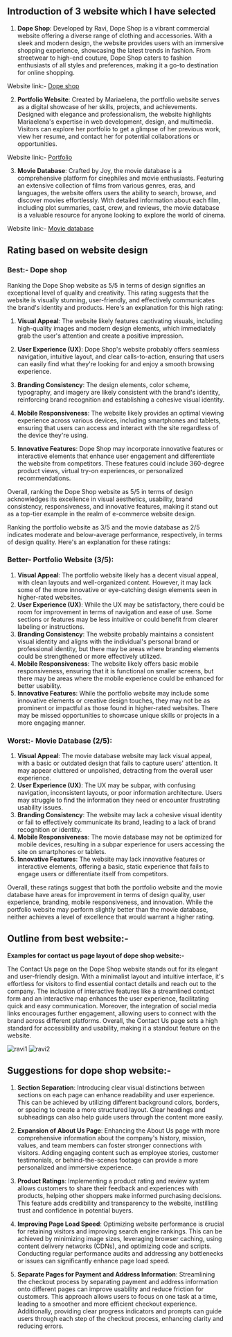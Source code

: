 ## Introduction of 3 website which I have selected

1. **Dope Shop**: Developed by Ravi, Dope Shop is a vibrant commercial website offering a diverse range of clothing and accessories. With a sleek and modern design, the website provides users with an immersive shopping experience, showcasing the latest trends in fashion. From streetwear to high-end couture, Dope Shop caters to fashion enthusiasts of all styles and preferences, making it a go-to destination for online shopping.

Website link:- [Dope shop](https://dopeshop.shop/product-category/women/?min_price=40&max_price=120)

2. **Portfolio Website**: Created by Mariaelena, the portfolio website serves as a digital showcase of her skills, projects, and achievements. Designed with elegance and professionalism, the website highlights Mariaelena's expertise in web development, design, and multimedia. Visitors can explore her portfolio to get a glimpse of her previous work, view her resume, and contact her for potential collaborations or opportunities.

Website link:- [Portfolio](https://mariaelena-cossioclark.com/)

3. **Movie Database**: Crafted by Joy, the movie database is a comprehensive platform for cinephiles and movie enthusiasts. Featuring an extensive collection of films from various genres, eras, and languages, the website offers users the ability to search, browse, and discover movies effortlessly. With detailed information about each film, including plot summaries, cast, crew, and reviews, the movie database is a valuable resource for anyone looking to explore the world of cinema.

Website link:- [Movie database](https://moviedatabasefinalproject.web.app/)

## Rating based on website design

### Best:- Dope shop

Ranking the Dope Shop website as 5/5 in terms of design signifies an exceptional level of quality and creativity. This rating suggests that the website is visually stunning, user-friendly, and effectively communicates the brand's identity and products. Here's an explanation for this high rating:

1. **Visual Appeal**: The website likely features captivating visuals, including high-quality images and modern design elements, which immediately grab the user's attention and create a positive impression.

2. **User Experience (UX)**: Dope Shop's website probably offers seamless navigation, intuitive layout, and clear calls-to-action, ensuring that users can easily find what they're looking for and enjoy a smooth browsing experience.

3. **Branding Consistency**: The design elements, color scheme, typography, and imagery are likely consistent with the brand's identity, reinforcing brand recognition and establishing a cohesive visual identity.

4. **Mobile Responsiveness**: The website likely provides an optimal viewing experience across various devices, including smartphones and tablets, ensuring that users can access and interact with the site regardless of the device they're using.

5. **Innovative Features**: Dope Shop may incorporate innovative features or interactive elements that enhance user engagement and differentiate the website from competitors. These features could include 360-degree product views, virtual try-on experiences, or personalized recommendations.

Overall, ranking the Dope Shop website as 5/5 in terms of design acknowledges its excellence in visual aesthetics, usability, brand consistency, responsiveness, and innovative features, making it stand out as a top-tier example in the realm of e-commerce website design.

Ranking the portfolio website as 3/5 and the movie database as 2/5 indicates moderate and below-average performance, respectively, in terms of design quality. Here's an explanation for these ratings:



### Better- Portfolio Website (3/5):


1. **Visual Appeal**: The portfolio website likely has a decent visual appeal, with clean layouts and well-organized content. However, it may lack some of the more innovative or eye-catching design elements seen in higher-rated websites.
2. **User Experience (UX)**: While the UX may be satisfactory, there could be room for improvement in terms of navigation and ease of use. Some sections or features may be less intuitive or could benefit from clearer labeling or instructions.
3. **Branding Consistency**: The website probably maintains a consistent visual identity and aligns with the individual's personal brand or professional identity, but there may be areas where branding elements could be strengthened or more effectively utilized.
4. **Mobile Responsiveness**: The website likely offers basic mobile responsiveness, ensuring that it is functional on smaller screens, but there may be areas where the mobile experience could be enhanced for better usability.
5. **Innovative Features**: While the portfolio website may include some innovative elements or creative design touches, they may not be as prominent or impactful as those found in higher-rated websites. There may be missed opportunities to showcase unique skills or projects in a more engaging manner.

### Worst:- Movie Database (2/5):


1. **Visual Appeal**: The movie database website may lack visual appeal, with a basic or outdated design that fails to capture users' attention. It may appear cluttered or unpolished, detracting from the overall user experience.
2. **User Experience (UX)**: The UX may be subpar, with confusing navigation, inconsistent layouts, or poor information architecture. Users may struggle to find the information they need or encounter frustrating usability issues.
3. **Branding Consistency**: The website may lack a cohesive visual identity or fail to effectively communicate its brand, leading to a lack of brand recognition or identity.
4. **Mobile Responsiveness**: The movie database may not be optimized for mobile devices, resulting in a subpar experience for users accessing the site on smartphones or tablets.
5. **Innovative Features**: The website may lack innovative features or interactive elements, offering a basic, static experience that fails to engage users or differentiate itself from competitors.

Overall, these ratings suggest that both the portfolio website and the movie database have areas for improvement in terms of design quality, user experience, branding, mobile responsiveness, and innovation. While the portfolio website may perform slightly better than the movie database, neither achieves a level of excellence that would warrant a higher rating.


## Outline from best website:-

**Examples for contact us page layout of dope shop website:-**

The Contact Us page on the Dope Shop website stands out for its elegant and user-friendly design. With a minimalist layout and intuitive interface, it's effortless for visitors to find essential contact details and reach out to the company. The inclusion of interactive features like a streamlined contact form and an interactive map enhances the user experience, facilitating quick and easy communication. Moreover, the integration of social media links encourages further engagement, allowing users to connect with the brand across different platforms. Overall, the Contact Us page sets a high standard for accessibility and usability, making it a standout feature on the website.


![ravi1](https://github.com/nic-dgl409-wi24/dgl-409-capstone-project-xcoder404/assets/68740576/518b78de-931f-48c3-8ce6-080f8488d9a6)
![ravi2](https://github.com/nic-dgl409-wi24/dgl-409-capstone-project-xcoder404/assets/68740576/75b9a5f4-62da-46e8-aa08-4ba45d677714)


## Suggestions for dope shop website:-



1. **Section Separation**: Introducing clear visual distinctions between sections on each page can enhance readability and user experience. This can be achieved by utilizing different background colors, borders, or spacing to create a more structured layout. Clear headings and subheadings can also help guide users through the content more easily.

2. **Expansion of About Us Page**: Enhancing the About Us page with more comprehensive information about the company's history, mission, values, and team members can foster stronger connections with visitors. Adding engaging content such as employee stories, customer testimonials, or behind-the-scenes footage can provide a more personalized and immersive experience.

3. **Product Ratings**: Implementing a product rating and review system allows customers to share their feedback and experiences with products, helping other shoppers make informed purchasing decisions. This feature adds credibility and transparency to the website, instilling trust and confidence in potential buyers.

4. **Improving Page Load Speed**: Optimizing website performance is crucial for retaining visitors and improving search engine rankings. This can be achieved by minimizing image sizes, leveraging browser caching, using content delivery networks (CDNs), and optimizing code and scripts. Conducting regular performance audits and addressing any bottlenecks or issues can significantly enhance page load speed.

5. **Separate Pages for Payment and Address Information**: Streamlining the checkout process by separating payment and address information onto different pages can improve usability and reduce friction for customers. This approach allows users to focus on one task at a time, leading to a smoother and more efficient checkout experience. Additionally, providing clear progress indicators and prompts can guide users through each step of the checkout process, enhancing clarity and reducing errors.

